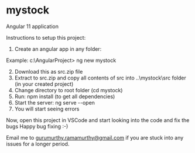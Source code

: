 # mystock
Angular 11 application

Instructions to setup this project:

1) Create an angular app in any folder:

Example:
  c:\AngularProject> ng new mystock

2) Download this as src.zip file
3) Extract to src.zip and copy all contents of src into ..\mystock\src folder (in your created project)
4) Change directory to root folder (cd mystock)
5) Run: npm install (to get all dependencies)
6) Start the server: ng serve --open
7) You will start seeing errors

Now, open this project in VSCode and start looking into the code and fix the bugs
Happy bug fixing :-)

Email me to gurumurthy.ramamurthy@gmail.com if you are stuck into any issues for a longer period.
